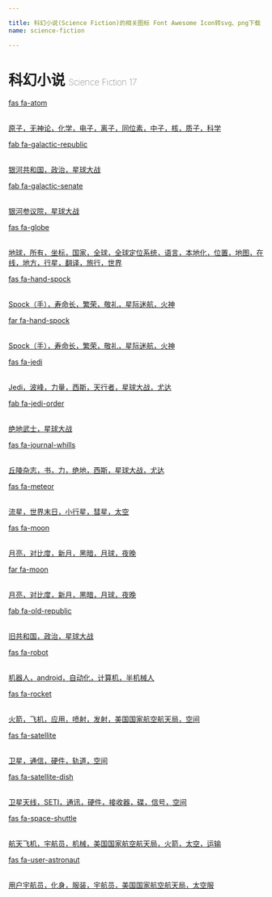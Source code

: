 ```yaml
---

title: 科幻小说(Science Fiction)的相关图标 Font Awesome Icon转svg、png下载
name: science-fiction

---
```


# 科幻小说  <small style="font-size: 60%;font-weight: 100">Science Fiction <span class="badge-secondary badge">17</span> </small>

<search tag="science-fiction" :max="0"/>

<div class="icon-list row" id="search-show"><a href="/icon/solid/atom.html" class="icon-item col-6 col-sm-4 col-md-2"><div class="icon-item-inner"><i class="fas fa-atom"></i><p><span>fas fa-atom</span></p> <p><br>原子，无神论，化学，电子，离子，同位素，中子，核，质子，科学</p></div></a><a href="/icon/brands/galactic-republic.html" class="icon-item col-6 col-sm-4 col-md-2"><div class="icon-item-inner"><i class="fab fa-galactic-republic"></i><p><span>fab fa-galactic-republic</span></p> <p><br>银河共和国，政治，星球大战</p></div></a><a href="/icon/brands/galactic-senate.html" class="icon-item col-6 col-sm-4 col-md-2"><div class="icon-item-inner"><i class="fab fa-galactic-senate"></i><p><span>fab fa-galactic-senate</span></p> <p><br>银河参议院，星球大战</p></div></a><a href="/icon/solid/globe.html" class="icon-item col-6 col-sm-4 col-md-2"><div class="icon-item-inner"><i class="fas fa-globe"></i><p><span>fas fa-globe</span></p> <p><br>地球，所有，坐标，国家，全球，全球定位系统，语言，本地化，位置，地图，在线，地方，行星，翻译，旅行，世界</p></div></a><a href="/icon/solid/hand-spock.html" class="icon-item col-6 col-sm-4 col-md-2"><div class="icon-item-inner"><i class="fas fa-hand-spock"></i><p><span>fas fa-hand-spock</span></p> <p><br>Spock（手），寿命长，繁荣，敬礼，星际迷航，火神</p></div></a><a href="/icon/regular/hand-spock.html" class="icon-item col-6 col-sm-4 col-md-2"><div class="icon-item-inner"><i class="far fa-hand-spock"></i><p><span>far fa-hand-spock</span></p> <p><br>Spock（手），寿命长，繁荣，敬礼，星际迷航，火神</p></div></a><a href="/icon/solid/jedi.html" class="icon-item col-6 col-sm-4 col-md-2"><div class="icon-item-inner"><i class="fas fa-jedi"></i><p><span>fas fa-jedi</span></p> <p><br>Jedi，波峰，力量，西斯，天行者，星球大战，尤达</p></div></a><a href="/icon/brands/jedi-order.html" class="icon-item col-6 col-sm-4 col-md-2"><div class="icon-item-inner"><i class="fab fa-jedi-order"></i><p><span>fab fa-jedi-order</span></p> <p><br>绝地武士，星球大战</p></div></a><a href="/icon/solid/journal-whills.html" class="icon-item col-6 col-sm-4 col-md-2"><div class="icon-item-inner"><i class="fas fa-journal-whills"></i><p><span>fas fa-journal-whills</span></p> <p><br>丘陵杂志，书，力，绝地，西斯，星球大战，尤达</p></div></a><a href="/icon/solid/meteor.html" class="icon-item col-6 col-sm-4 col-md-2"><div class="icon-item-inner"><i class="fas fa-meteor"></i><p><span>fas fa-meteor</span></p> <p><br>流星，世界末日，小行星，彗星，太空</p></div></a><a href="/icon/solid/moon.html" class="icon-item col-6 col-sm-4 col-md-2"><div class="icon-item-inner"><i class="fas fa-moon"></i><p><span>fas fa-moon</span></p> <p><br>月亮，对比度，新月，黑暗，月球，夜晚</p></div></a><a href="/icon/regular/moon.html" class="icon-item col-6 col-sm-4 col-md-2"><div class="icon-item-inner"><i class="far fa-moon"></i><p><span>far fa-moon</span></p> <p><br>月亮，对比度，新月，黑暗，月球，夜晚</p></div></a><a href="/icon/brands/old-republic.html" class="icon-item col-6 col-sm-4 col-md-2"><div class="icon-item-inner"><i class="fab fa-old-republic"></i><p><span>fab fa-old-republic</span></p> <p><br>旧共和国，政治，星球大战</p></div></a><a href="/icon/solid/robot.html" class="icon-item col-6 col-sm-4 col-md-2"><div class="icon-item-inner"><i class="fas fa-robot"></i><p><span>fas fa-robot</span></p> <p><br>机器人，android，自动化，计算机，半机械人</p></div></a><a href="/icon/solid/rocket.html" class="icon-item col-6 col-sm-4 col-md-2"><div class="icon-item-inner"><i class="fas fa-rocket"></i><p><span>fas fa-rocket</span></p> <p><br>火箭，飞机，应用，喷射，发射，美国国家航空航天局，空间</p></div></a><a href="/icon/solid/satellite.html" class="icon-item col-6 col-sm-4 col-md-2"><div class="icon-item-inner"><i class="fas fa-satellite"></i><p><span>fas fa-satellite</span></p> <p><br>卫星，通信，硬件，轨道，空间</p></div></a><a href="/icon/solid/satellite-dish.html" class="icon-item col-6 col-sm-4 col-md-2"><div class="icon-item-inner"><i class="fas fa-satellite-dish"></i><p><span>fas fa-satellite-dish</span></p> <p><br>卫星天线，SETI，通讯，硬件，接收器，碟，信号，空间</p></div></a><a href="/icon/solid/space-shuttle.html" class="icon-item col-6 col-sm-4 col-md-2"><div class="icon-item-inner"><i class="fas fa-space-shuttle"></i><p><span>fas fa-space-shuttle</span></p> <p><br>航天飞机，宇航员，机械，美国国家航空航天局，火箭，太空，运输</p></div></a><a href="/icon/solid/user-astronaut.html" class="icon-item col-6 col-sm-4 col-md-2"><div class="icon-item-inner"><i class="fas fa-user-astronaut"></i><p><span>fas fa-user-astronaut</span></p> <p><br>用户宇航员，化身，服装，宇航员，美国国家航空航天局，太空服</p></div></a></div>

